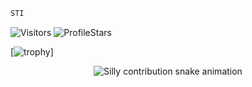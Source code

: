 

```js
STI
```
<img src="https://komarev.com/ghpvc/?username=bob900-cod&label=Profile%20Views&color=008042&style=flat&label=Visitors" alt="Visitors"></a>
<img src="https://img.shields.io/badge/dynamic/json?&label=Total%20Stars&color=008042&style=flat&style=for-the-badge&query=%24.stars&url=https://api.github-star-counter.workers.dev/user/bob900-cod" alt="ProfileStars"></a>

</a>

[![trophy](https://github-profile-trophy.vercel.app/?username=bob900-cod&theme=juicyfresh)]


<div align="center">
  <picture>
    <source media="(prefers-color-scheme: dark)" srcset="https://raw.githubusercontent.com/bob900-cod/bob900-cod/output/silly-contribution-snake-dark.svg" />
    <source media="(prefers-color-scheme: light)" srcset="https://raw.githubusercontent.com/bob900-cod/sbob900-cod/output/silly-contribution-snake.svg" />
    <img alt="Silly contribution snake animation" src="github-snake.svg" />
  </picture>
</div>
